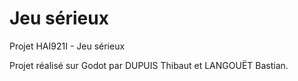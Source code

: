 # Jeu sérieux

Projet HAI921I - Jeu sérieux

Projet réalisé sur Godot par DUPUIS Thibaut et LANGOUËT Bastian.
